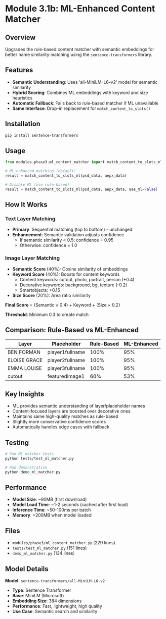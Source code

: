# Module 3.1b: ML-Enhanced Content Matcher

## Overview

Upgrades the rule-based content matcher with semantic embeddings for better name similarity matching using the `sentence-transformers` library.

## Features

- **Semantic Understanding**: Uses 'all-MiniLM-L6-v2' model for semantic similarity
- **Hybrid Scoring**: Combines ML embeddings with keyword and size heuristics
- **Automatic Fallback**: Falls back to rule-based matcher if ML unavailable
- **Same Interface**: Drop-in replacement for `match_content_to_slots()`

## Installation

```bash
pip install sentence-transformers
```

## Usage

```python
from modules.phase3.ml_content_matcher import match_content_to_slots_ml

# ML-enhanced matching (default)
result = match_content_to_slots_ml(psd_data, aepx_data)

# Disable ML (use rule-based)
result = match_content_to_slots_ml(psd_data, aepx_data, use_ml=False)
```

## How It Works

### Text Layer Matching
- **Primary**: Sequential matching (top to bottom) - unchanged
- **Enhancement**: Semantic validation adjusts confidence
  - If semantic similarity < 0.5: confidence = 0.95
  - Otherwise: confidence = 1.0

### Image Layer Matching
- **Semantic Score** (40%): Cosine similarity of embeddings
- **Keyword Score** (40%): Boosts for content keywords
  - Content keywords: cutout, photo, portrait, person (+0.4)
  - Decorative keywords: background, bg, texture (-0.2)
  - Smartobjects: +0.15
- **Size Score** (20%): Area ratio similarity

**Final Score** = (Semantic × 0.4) + Keyword + (Size × 0.2)

**Threshold**: Minimum 0.3 to create match

## Comparison: Rule-Based vs ML-Enhanced

| Layer       | Placeholder      | Rule-Based | ML-Enhanced |
|-------------|------------------|------------|-------------|
| BEN FORMAN  | player1fullname  | 100%       | 95%         |
| ELOISE GRACE| player2fullname  | 100%       | 95%         |
| EMMA LOUISE | player3fullname  | 100%       | 95%         |
| cutout      | featuredimage1   | 60%        | 53%         |

## Key Insights

- ML provides semantic understanding of layer/placeholder names
- Content-focused layers are boosted over decorative ones
- Maintains same high-quality matches as rule-based
- Slightly more conservative confidence scores
- Automatically handles edge cases with fallback

## Testing

```bash
# Run ML matcher tests
python tests/test_ml_matcher.py

# Run demonstration
python demo_ml_matcher.py
```

## Performance

- **Model Size**: ~90MB (first download)
- **Model Load Time**: ~1-2 seconds (cached after first load)
- **Inference Time**: ~50-100ms per batch
- **Memory**: +200MB when model loaded

## Files

- `modules/phase3/ml_content_matcher.py` (229 lines)
- `tests/test_ml_matcher.py` (151 lines)
- `demo_ml_matcher.py` (134 lines)

## Model Details

**Model**: `sentence-transformers/all-MiniLM-L6-v2`
- **Type**: Sentence Transformer
- **Base**: MiniLM (Microsoft)
- **Embedding Size**: 384 dimensions
- **Performance**: Fast, lightweight, high quality
- **Use Case**: Semantic search and similarity
